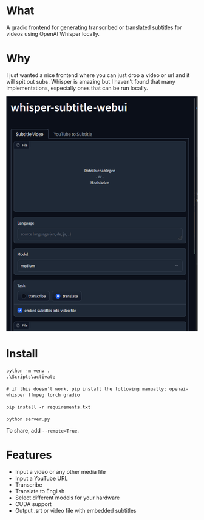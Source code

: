 # What

A gradio frontend for generating transcribed or translated subtitles for videos using OpenAI Whisper locally.

# Why

I just wanted a nice frontend where you can just drop a video or url and it will spit out subs. Whisper is amazing but I haven't found that many implementations, especially ones that can be run locally.

![](img/1.png)

# Install

```
python -m venv .
.\Scripts\activate

# if this doesn't work, pip install the following manually: openai-whisper ffmpeg torch gradio

pip install -r requirements.txt

python server.py
```

To share, add `--remote=True`.

# Features

- Input a video or any other media file
- Input a YouTube URL
- Transcribe
- Translate to English
- Select different models for your hardware
- CUDA support
- Output .srt or video file with embedded subtitles

